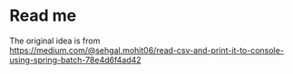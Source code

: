 # Read me

The original idea is from  
https://medium.com/@sehgal.mohit06/read-csv-and-print-it-to-console-using-spring-batch-78e4d6f4ad42
